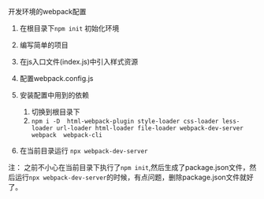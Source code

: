 开发环境的webpack配置

1. 在根目录下`npm init` 初始化环境
2. 编写简单的项目 
3. 在js入口文件(index.js)中引入样式资源
4. 配置webpack.config.js
5. 安装配置中用到的依赖
   1. 切换到根目录下
   2.  `npm i -D  html-webpack-plugin style-loader css-loader less-loader url-loader html-loader file-loader webpack-dev-server  webpack  webpack-cli`
   
6. 在当前目录运行 `npx webpack-dev-server`


注：
之前不小心在当前目录下执行了`npm init`,然后生成了package.json文件，然后运行`npx webpack-dev-server`的时候，有点问题，删除package.json文件就好了。